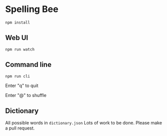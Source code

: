 # Spelling Bee

`npm install`

## Web UI

`npm run watch`

## Command line

`npm run cli`

Enter "q" to quit

Enter "@" to shuffle

## Dictionary

All possible words in `dictionary.json` Lots of work to be done. Please make a pull request.